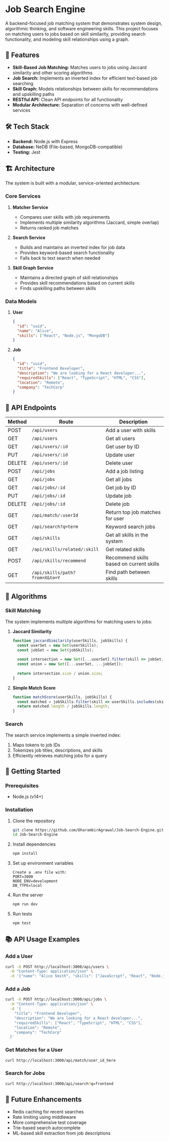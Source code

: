 # Job Search Engine

A backend-focused job matching system that demonstrates system design, algorithmic thinking, and software engineering skills. This project focuses on matching users to jobs based on skill similarity, providing search functionality, and modeling skill relationships using a graph.

## 🎯 Features

- **Skill-Based Job Matching:** Matches users to jobs using Jaccard similarity and other scoring algorithms
- **Job Search:** Implements an inverted index for efficient text-based job searching
- **Skill Graph:** Models relationships between skills for recommendations and upskilling paths
- **RESTful API:** Clean API endpoints for all functionality
- **Modular Architecture:** Separation of concerns with well-defined services

## 🛠️ Tech Stack

- **Backend:** Node.js with Express
- **Database:** NeDB (File-based, MongoDB-compatible)
- **Testing:** Jest

## 🏗️ Architecture

The system is built with a modular, service-oriented architecture:

### Core Services

1. **Matcher Service**
   - Compares user skills with job requirements
   - Implements multiple similarity algorithms (Jaccard, simple overlap)
   - Returns ranked job matches

2. **Search Service**
   - Builds and maintains an inverted index for job data
   - Provides keyword-based search functionality
   - Falls back to text search when needed

3. **Skill Graph Service**
   - Maintains a directed graph of skill relationships
   - Provides skill recommendations based on current skills
   - Finds upskilling paths between skills

### Data Models

1. **User**
   ```json
   {
     "id": "uuid",
     "name": "Alice",
     "skills": ["React", "Node.js", "MongoDB"]
   }
   ```

2. **Job**
   ```json
   {
     "id": "uuid",
     "title": "Frontend Developer",
     "description": "We are looking for a React developer...",
     "requiredSkills": ["React", "TypeScript", "HTML", "CSS"],
     "location": "Remote",
     "company": "TechCorp"
   }
   ```

## 🚀 API Endpoints

| Method | Route                | Description                     |
|--------|----------------------|---------------------------------|
| POST   | `/api/users`         | Add a user with skills          |
| GET    | `/api/users`         | Get all users                   |
| GET    | `/api/users/:id`     | Get user by ID                  |
| PUT    | `/api/users/:id`     | Update user                     |
| DELETE | `/api/users/:id`     | Delete user                     |
| POST   | `/api/jobs`          | Add a job listing               |
| GET    | `/api/jobs`          | Get all jobs                    |
| GET    | `/api/jobs/:id`      | Get job by ID                   |
| PUT    | `/api/jobs/:id`      | Update job                      |
| DELETE | `/api/jobs/:id`      | Delete job                      |
| GET    | `/api/match/:userId` | Return top job matches for user |
| GET    | `/api/search?q=term` | Keyword search jobs             |
| GET    | `/api/skills`        | Get all skills in the system    |
| GET    | `/api/skills/related/:skill` | Get related skills      |
| POST   | `/api/skills/recommend` | Recommend skills based on current skills |
| GET    | `/api/skills/path?from=X&to=Y` | Find path between skills |

## 🧪 Algorithms

### Skill Matching

The system implements multiple algorithms for matching users to jobs:

1. **Jaccard Similarity**
   ```javascript
   function jaccardSimilarity(userSkills, jobSkills) {
     const userSet = new Set(userSkills);
     const jobSet = new Set(jobSkills);
     
     const intersection = new Set([...userSet].filter(skill => jobSet.has(skill)));
     const union = new Set([...userSet, ...jobSet]);
     
     return intersection.size / union.size;
   }
   ```

2. **Simple Match Score**
   ```javascript
   function matchScore(userSkills, jobSkills) {
     const matched = jobSkills.filter(skill => userSkills.includes(skill));
     return matched.length / jobSkills.length;
   }
   ```

### Search

The search service implements a simple inverted index:

1. Maps tokens to job IDs
2. Tokenizes job titles, descriptions, and skills
3. Efficiently retrieves matching jobs for a query

## 🚀 Getting Started

### Prerequisites

- Node.js (v14+)

### Installation

1. Clone the repository
   ```bash
   git clone https://github.com/DharambirAgrawal/Job-Search-Engine.git
   cd Job-Search-Engine
   ```

2. Install dependencies
   ```bash
   npm install
   ```

3. Set up environment variables
   ```
   Create a .env file with:
   PORT=3000
   NODE_ENV=development
   DB_TYPE=local
   ```

4. Run the server
   ```bash
   npm run dev
   ```

5. Run tests
   ```bash
   npm test
   ```

## 📚 API Usage Examples

### Add a User

```bash
curl -X POST http://localhost:3000/api/users \
  -H "Content-Type: application/json" \
  -d '{"name": "Alice Smith", "skills": ["JavaScript", "React", "Node.js", "HTML", "CSS"]}'
```

### Add a Job

```bash
curl -X POST http://localhost:3000/api/jobs \
  -H "Content-Type: application/json" \
  -d '{
    "title": "Frontend Developer",
    "description": "We are looking for a React developer...",
    "requiredSkills": ["React", "TypeScript", "HTML", "CSS"],
    "location": "Remote",
    "company": "TechCorp"
  }'
```

### Get Matches for a User

```bash
curl http://localhost:3000/api/match/user_id_here
```

### Search for Jobs

```bash
curl http://localhost:3000/api/search?q=frontend
```

## 📝 Future Enhancements

- Redis caching for recent searches
- Rate limiting using middleware
- More comprehensive test coverage
- Trie-based search autocomplete
- ML-based skill extraction from job descriptions